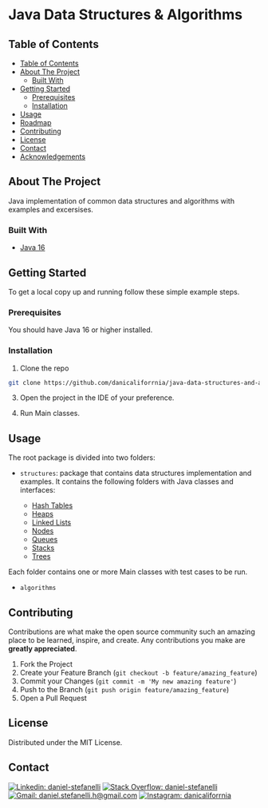 # Java Data Structures & Algorithms

<!-- TABLE OF CONTENTS -->

## Table of Contents

- [Table of Contents](#table-of-contents)
- [About The Project](#about-the-project)
  - [Built With](#built-with)
- [Getting Started](#getting-started)
  - [Prerequisites](#prerequisites)
  - [Installation](#installation)
- [Usage](#usage)
- [Roadmap](#roadmap)
- [Contributing](#contributing)
- [License](#license)
- [Contact](#contact)
- [Acknowledgements](#acknowledgements)

<!-- ABOUT THE PROJECT -->

## About The Project

Java implementation of common data structures and algorithms with examples and excersises.

### Built With

* [Java 16](https://openjdk.java.net/projects/jdk/16/)

<!-- GETTING STARTED -->

## Getting Started

To get a local copy up and running follow these simple example steps.

### Prerequisites

You should have Java 16 or higher installed.

### Installation

1. Clone the repo

```sh
git clone https://github.com/danicaliforrnia/java-data-structures-and-algorithms.git
```

3. Open the project in the IDE of your preference.

4. Run Main classes.

<!-- USAGE EXAMPLES -->

## Usage

The root package is divided into two folders:

- `structures`: package that contains data structures implementation and examples. It contains the following folders
  with Java classes and interfaces:

  - [Hash Tables](https://github.com/danicaliforrnia/java-data-structures-and-algorithms/tree/develop/src/com/danicaliforrnia/java/structures/hashtables)
  - [Heaps](https://github.com/danicaliforrnia/java-data-structures-and-algorithms/tree/develop/src/com/danicaliforrnia/java/structures/heaps)
  - [Linked Lists](https://github.com/danicaliforrnia/java-data-structures-and-algorithms/tree/develop/src/com/danicaliforrnia/java/structures/linkedLists)
  - [Nodes](https://github.com/danicaliforrnia/java-data-structures-and-algorithms/tree/develop/src/com/danicaliforrnia/java/structures/nodes)
  - [Queues](https://github.com/danicaliforrnia/java-data-structures-and-algorithms/tree/develop/src/com/danicaliforrnia/java/structures/queues)
  - [Stacks](https://github.com/danicaliforrnia/java-data-structures-and-algorithms/tree/develop/src/com/danicaliforrnia/java/structures/stacks)
  - [Trees](https://github.com/danicaliforrnia/java-data-structures-and-algorithms/tree/develop/src/com/danicaliforrnia/java/structures/trees)

Each folder contains one or more Main classes with test cases to be run.

- `algorithms`

<!-- CONTRIBUTING -->

## Contributing

Contributions are what make the open source community such an amazing place to be learned, inspire, and create. Any
contributions you make are **greatly appreciated**.

1. Fork the Project
2. Create your Feature Branch (`git checkout -b feature/amazing_feature`)
3. Commit your Changes (`git commit -m 'My new amazing feature'`)
4. Push to the Branch (`git push origin feature/amazing_feature`)
5. Open a Pull Request

<!-- LICENSE -->

## License

Distributed under the MIT License.

<!-- CONTACT -->

## Contact

[![Linkedin: daniel-stefanelli](https://img.shields.io/badge/LinkedIn-0077B5?style=for-the-badge&logo=daniel-stefanelli&logoColor=white)](https://www.linkedin.com/in/daniel-stefanelli/)
[![Stack Overflow: daniel-stefanelli](https://img.shields.io/badge/-Stackoverflow-FE7A16?style=for-the-badge&logo=stack-overflow&logoColor=white)](https://stackoverflow.com/users/12800059/daniel-stefanelli)
[![Gmail: daniel.stefanelli.h@gmail.com](https://img.shields.io/badge/Gmail-D14836?style=for-the-badge&logo=gmail&logoColor=white)](mailto:daniel.stefanelli.h@gmail.com)
[![Instagram: danicaliforrnia](https://img.shields.io/badge/Instagram-E4405F?style=for-the-badge&logo=instagram&logoColor=white)](https://www.instagram.com/danicaliforrnia/)


